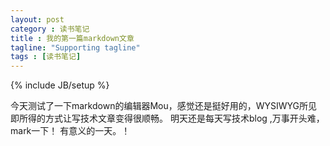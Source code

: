 ```yaml
---
layout: post
category : 读书笔记
title : 我的第一篇markdown文章
tagline: "Supporting tagline"
tags : [读书笔记]
---
```

{% include JB/setup %}



今天测试了一下markdown的编辑器Mou，感觉还是挺好用的，WYSIWYG所见即所得的方式让写技术文章变得很顺畅。
明天还是每天写技术blog ,万事开头难，mark一下！
有意义的一天。！
